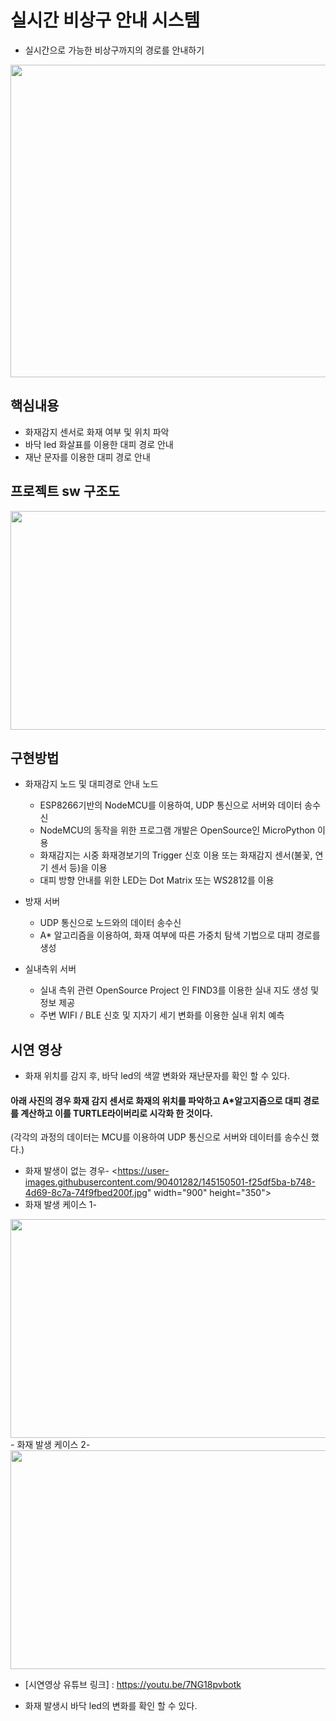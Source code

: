# 실시간 비상구 안내 시스템

- 실시간으로 가능한 비상구까지의 경로를 안내하기
<img src="https://user-images.githubusercontent.com/90401282/145148578-18326d5e-ce4a-423f-9b9f-602e972bc68b.jpg" width="900" height="500">



## 핵심내용

- 화재감지 센서로 화재 여부 및 위치 파악
- 바닥 led 화살표를 이용한 대피 경로 안내
- 재난 문자를 이용한 대피 경로 안내



## 프로젝트 sw 구조도

<img src="https://user-images.githubusercontent.com/90401282/145147840-3a91098a-17ca-440e-8eda-2438e4a236ee.png" width="900" height="350">



## 구현방법

* 화재감지 노드 및 대피경로 안내 노드 
  - ESP8266기반의 NodeMCU를 이용하여, UDP 통신으로 서버와 데이터 송수신
  - NodeMCU의 동작을 위한 프로그램 개발은 OpenSource인 MicroPython 이용
  - 화재감지는 시중 화재경보기의 Trigger 신호 이용 또는 화재감지 센서(불꽃, 연기 센서 등)을 이용
  - 대피 방향 안내를 위한 LED는 Dot Matrix 또는 WS2812를 이용

* 방재 서버
  - UDP 통신으로 노드와의 데이터 송수신
  - A* 알고리즘을 이용하여, 화재 여부에 따른 가중치 탐색 기법으로 대피 경로를 생성

* 실내측위 서버
  - 실내 측위 관련 OpenSource Project 인 FIND3를 이용한 실내 지도 생성 및 정보 제공
  - 주변 WIFI / BLE 신호 및 지자기 세기 변화를 이용한 실내 위치 예측


## 시연 영상
- 화재 위치를 감지 후, 바닥 led의 색깔 변화와 재난문자를 확인 할 수 있다.

#### 아래 사진의 경우 화재 감지 센서로 화재의 위치를 파악하고 A*알고지즘으로 대피 경로를 계산하고 이를 TURTLE라이버리로 시각화 한 것이다.
(각각의 과정의 데이터는 MCU를 이용하여 UDP 통신으로 서버와 데이터를 송수신 했다.)

- 화재 발생이 없는 경우- 
<https://user-images.githubusercontent.com/90401282/145150501-f25df5ba-b748-4d69-8c7a-74f9fbed200f.jpg" width="900" height="350">
- 화재 발생 케이스 1- 
<img src="https://user-images.githubusercontent.com/90401282/145149809-762afc8d-4b66-4bae-b199-0136a2c35dc8.jpg" width="900" height="350">
- 화재 발생 케이스 2- 
<img src="https://user-images.githubusercontent.com/90401282/145149812-673fa1be-4235-4964-b281-959246626526.jpg" width="900" height="350">


* [시연영상 유튜브 링크]
: https://youtu.be/7NG18pvbotk
- 화재 발생시 바닥 led의 변화를 확인 할 수 있다.

